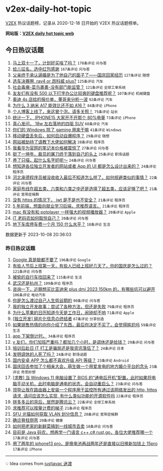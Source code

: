 # v2ex-daily-hot-topic

[V2EX](https://www.v2ex.com/) 热议话题榜，记录从 2020-12-18 日开始的 V2EX 热议话题榜单。

**网站版：[V2EX daily hot topic web](https://boojack.github.io/v2ex-daily-hot-topic-web/)**

## 今日热议话题

<!-- TODAY BEGIN -->

1. [马上双十一了，计划好买啥了吗？](https://www.v2ex.com/t/979778) `178条评论` `问与答`
1. [给儿征名，选中红包感谢](https://www.v2ex.com/t/979923) `167条评论` `问与答`
1. [父亲终于承认逼婚是为了他自己的面子了——国庆回家经历](https://www.v2ex.com/t/979809) `127条评论` `随想`
1. [选车决赛圈, rav4 or 昂科威 plus?](https://www.v2ex.com/t/979692) `125条评论` `汽车`
1. [社会毒瘤-菜鸟裹裹-没有部门能监管？](https://www.v2ex.com/t/979772) `121条评论` `全球工单系统`
1. [友友们有没有 500 以下打字办公比较爽的键盘推荐呢？](https://www.v2ex.com/t/979678) `107条评论` `机械键盘`
1. [奥迪 4s 店给的报价单，董哥来分析一波](https://www.v2ex.com/t/979846) `92条评论` `汽车`
1. [为什么 3 纳米 A17 能效比还不如 A16？](https://www.v2ex.com/t/979720) `84条评论` `iPhone`
1. [个人博客上线了，来这冒个泡，请多关照！](https://www.v2ex.com/t/979706) `75条评论` `站长`
1. [统计一下， IPHONE15 大家开不开那个 80%电量](https://www.v2ex.com/t/979856) `73条评论` `iPhone`
1. [真心发问， 18w 左右落地的四驱 SUV](https://www.v2ex.com/t/979699) `60条评论` `汽车`
1. [你们的 Windows 除了 gaming 用来干嘛](https://www.v2ex.com/t/979929) `41条评论` `Windows`
1. [移动硬盘丢失后，如何启动自爆程序？](https://www.v2ex.com/t/979792) `29条评论` `随想`
1. [网站被劫持了请教下大佬如何解决](https://www.v2ex.com/t/979950) `28条评论` `程序员`
1. [我看华为官网的笔记本价格被震惊了](https://www.v2ex.com/t/979946) `27条评论` `问与答`
1. [挺了一坤年，裁员的屠刀终于落到自己的头上](https://www.v2ex.com/t/979850) `25条评论` `职场话题`
1. [养了只喵，起什么名字好呢～](https://www.v2ex.com/t/980013) `24条评论` `问与答`
1. [想知道各位独立开发者的网站或者 App 的 UI 都是怎么设计出来的？](https://www.v2ex.com/t/979803) `24条评论` `程序员`
1. [河北承德程序员被没收收入最后不知道怎么样了，如何规避类似的事情？](https://www.v2ex.com/t/979711) `22条评论` `问与答`
1. [家庭布线在超五类、六类和六类之中还是选择了超五类，应该足够了吧？](https://www.v2ex.com/t/979968) `21条评论` `宽带症候群`
1. [没有 https 的情况下， jwt 是不是也不安全？](https://www.v2ex.com/t/979871) `21条评论` `程序员`
1. [5 年前端，想面向就业学习后端，求推荐语言。](https://www.v2ex.com/t/979735) `21条评论` `程序员`
1. [mac 有没有和 potplayer 一样强大的视频播放器？](https://www.v2ex.com/t/979917) `20条评论` `Apple`
1. [IT 老码农如何取悦自己？](https://www.v2ex.com/t/979862) `20条评论` `问与答`
1. [地下车库停车费一个月 150 什么水平？](https://www.v2ex.com/t/979889) `18条评论` `生活`

数据更新于 2023-10-08 20:36:03

<!-- TODAY END -->

### 昨日热议话题

<!-- YESTERDAY BEGIN -->

1. [Google 真是臉都不要了](https://www.v2ex.com/t/979388) `196条评论` `Google`
1. [有些人节后上班第一天，有些人已经上班好几天了，你的国庆是怎么过的？](https://www.v2ex.com/t/979342) `121条评论` `问与答`
1. [被偷的自行车找回来了](https://www.v2ex.com/t/979431) `115条评论` `生活`
1. [武汉还是杭州？](https://www.v2ex.com/t/979358) `109条评论` `程序员`
1. [咨询一下，近期想买比亚迪宋 plus dmi 2023 150km 的，有哪些坑可以避开](https://www.v2ex.com/t/979379) `106条评论` `电动汽车`
1. [你是怎么渡过自己人生低谷期的](https://www.v2ex.com/t/979401) `90条评论` `问与答`
1. [我的独立开发故事：尝试了各种方法，但还是失败](https://www.v2ex.com/t/979474) `79条评论` `程序员`
1. [为什么苹果的日历知道今天是工作日，闹钟却不响](https://www.v2ex.com/t/979350) `71条评论` `Apple`
1. [[独立开发] 碎片化信息の终结者](https://www.v2ex.com/t/979387) `67条评论` `分享创造`
1. [如果销售热情的向你介绍了东西，最后你决定不买了，会觉得尴尬吗](https://www.v2ex.com/t/979413) `59条评论` `生活`
1. [app 下架倒计时。](https://www.v2ex.com/t/979490) `34条评论` `程序员`
1. [v 友们，你们加班严重吗？都加几个小时，是调休还是给钱？](https://www.v2ex.com/t/979525) `29条评论` `问与答`
1. [培训后赴日 IT 打工是骗局还是我资讯落伍了？](https://www.v2ex.com/t/979583) `24条评论` `日本`
1. [发明调休的人死了吗？](https://www.v2ex.com/t/979340) `24条评论` `职场话题`
1. [国内安卓 APP 怎么都不喜欢升级 API 等级？](https://www.v2ex.com/t/979618) `23条评论` `Android`
1. [国庆回去参加了个相亲大会，萌生做一个用爱发电的地方婚介平台的念头](https://www.v2ex.com/t/979566) `23条评论` `奇思妙想`
1. [[求教] 当 Windows 11 电脑设置了 BIOS 的“通电后开机”配置，此时如果将电脑手动关机，此时电脑是通电的状态，会自动重启么？](https://www.v2ex.com/t/979529) `23条评论` `问与答`
1. [领导让我在路由器上安装一个程序用于监控所有通过该网络发出的 http, https 请求, 请问应该怎么实现, 有什么类似功能的开源软件吗](https://www.v2ex.com/t/979479) `22条评论` `程序员`
1. [拼多多云的背后，居然是腾讯云？](https://www.v2ex.com/t/979370) `22条评论` `全球工单系统`
1. [求推荐可以按量计费的梯子](https://www.v2ex.com/t/979445) `21条评论` `程序员`
1. [SFU 光猫如何获取 VLAN 划分信息？](https://www.v2ex.com/t/979632) `20条评论` `宽带症候群`
1. [确诊脊柱侧弯](https://www.v2ex.com/t/979361) `20条评论` `健康`
1. [如何把老家的新鲜菜搞到一线城市去卖](https://www.v2ex.com/t/979577) `18条评论` `问与答`
1. [目前是 Java 码农，想再学一门语言 c++,c#,rust,go，各位大佬推荐哪一个](https://www.v2ex.com/t/979574) `17条评论` `问与答`
1. [用了两年的 iphone13 pro，是换电池再战两年还是直接以旧换新加钱上 15pro](https://www.v2ex.com/t/979534) `17条评论` `iPhone`

<!-- YESTERDAY END -->

---

💡 Idea comes from [justjavac 迷渡](https://github.com/justjavac/)
